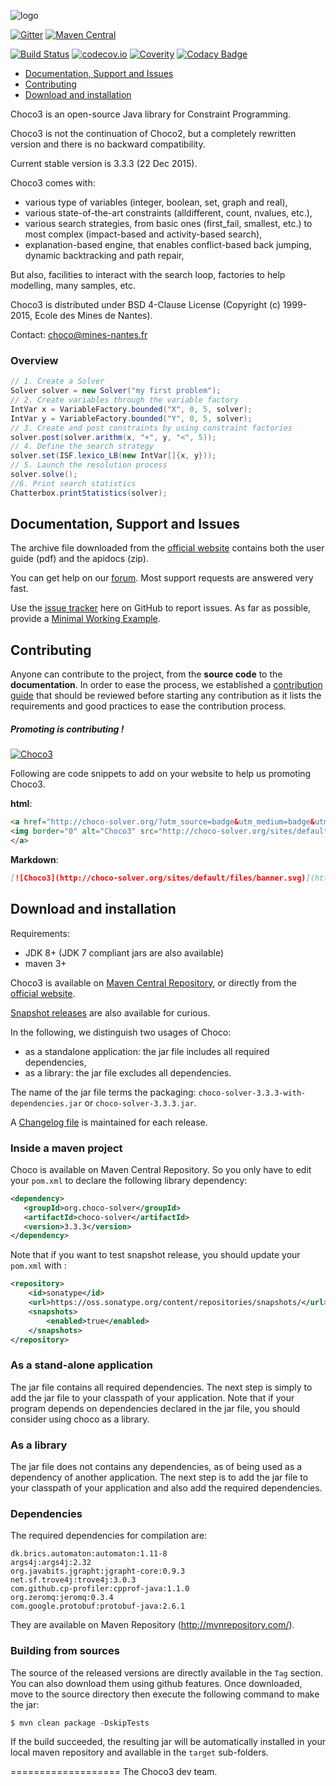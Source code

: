![logo](http://choco-solver.org/sites/default/files/ChocoLogo-160x135.png)

[![Gitter](https://badges.gitter.im/Join%20Chat.svg)](https://gitter.im/chocoteam/choco-solver?utm_source=badge&utm_medium=badge&utm_campaign=pr-badge) 
[![Maven Central](https://maven-badges.herokuapp.com/maven-central/org.choco-solver/choco-solver/badge.svg)](https://maven-badges.herokuapp.com/maven-central/org.choco-solver/choco-solver)

[![Build Status](https://travis-ci.org/chocoteam/choco-solver.svg?branch=develop)](https://travis-ci.org/chocoteam/choco-solver) 
[![codecov.io](https://codecov.io/github/chocoteam/choco-solver/coverage.svg?branch=develop)](https://codecov.io/github/chocoteam/choco-solver?branch=develop)
[![Coverity](https://scan.coverity.com/projects/8383/badge.svg)](https://scan.coverity.com/projects/choco-solver) 
[![Codacy Badge](https://api.codacy.com/project/badge/grade/b0ab28bdd7fd4da095ad72c2c46bce57)](https://www.codacy.com/app/cprudhom/choco-solver)

* [Documentation, Support and Issues](#doc)
* [Contributing](#con)
* [Download and installation](#dow)

Choco3 is an open-source Java library for Constraint Programming.

Choco3 is not the continuation of Choco2, but a completely rewritten version and there is no backward compatibility.

Current stable version is 3.3.3 (22 Dec 2015).

Choco3 comes with:
- various type of variables (integer, boolean, set, graph and real),
- various state-of-the-art constraints (alldifferent, count, nvalues, etc.),
- various search strategies, from basic ones (first_fail, smallest, etc.) to most complex (impact-based and activity-based search),
- explanation-based engine, that enables conflict-based back jumping, dynamic backtracking and path repair,

But also, facilities to interact with the search loop, factories to help modelling, many samples, etc.

Choco3 is distributed under BSD 4-Clause License (Copyright (c) 1999-2015, Ecole des Mines de Nantes).

Contact: choco@mines-nantes.fr

### Overview

```java
// 1. Create a Solver
Solver solver = new Solver("my first problem");
// 2. Create variables through the variable factory
IntVar x = VariableFactory.bounded("X", 0, 5, solver);
IntVar y = VariableFactory.bounded("Y", 0, 5, solver);
// 3. Create and post constraints by using constraint factories
solver.post(solver.arithm(x, "+", y, "<", 5));
// 4. Define the search strategy
solver.set(ISF.lexico_LB(new IntVar[]{x, y}));
// 5. Launch the resolution process
solver.solve();
//6. Print search statistics
Chatterbox.printStatistics(solver);
```

<a name="doc"></a>
## Documentation, Support and Issues

The archive file downloaded from the [official website](http://choco-solver.org/?q=Download) contains
both the user guide (pdf) and the apidocs (zip).

You can get help on our [forum](http://choco-solver.org/?q=Forum).
Most support requests are answered very fast.

Use the [issue tracker](https://github.com/chocoteam/choco3/issues) here on GitHub to report issues.
As far as possible, provide a [Minimal Working Example](https://en.wikipedia.org/wiki/Minimal_Working_Example).

<a name="con"></a>
## Contributing

Anyone can contribute to the project, from the **source code** to the **documentation**.
In order to ease the process, we established a [contribution guide](CONTRIBUTION.md)
that should be reviewed before starting any contribution as
it lists the requirements and good practices to ease the contribution process.

##### Promoting is contributing !  

[![Choco3](http://choco-solver.org/sites/default/files/banner.svg)](http://choco-solver.org/?utm_source=badge&utm_medium=badge&utm_campaign=badge)

Following are code snippets to add on your website to help us promoting Choco3.

**html**:

```html
<a href="http://choco-solver.org/?utm_source=badge&utm_medium=badge&utm_campaign=badge">
<img border="0" alt="Choco3" src="http://choco-solver.org/sites/default/files/banner.svg" width="160" height="18">
</a>
```

**Markdown**:

```md
[![Choco3](http://choco-solver.org/sites/default/files/banner.svg)](http://choco-solver.org/?utm_source=badge&utm_medium=badge&utm_campaign=badge)
```


<a name="dow"></a>
## Download and installation ##

Requirements:
* JDK 8+ (JDK 7 compliant jars are also available)
* maven 3+

Choco3 is available on [Maven Central Repository](http://search.maven.org/#search%7Cga%7C1%7Corg.choco-solver),
or directly from the [official website](http://choco-solver.org/?q=Download).

[Snapshot releases](https://oss.sonatype.org/content/repositories/snapshots/org/choco-solver/choco-solver/) are also available for curious.

In the following, we distinguish two usages of Choco:

- as a standalone application: the jar file includes all required dependencies,
- as a library: the jar file excludes all dependencies.

The name of the jar file terms the packaging: `choco-solver-3.3.3-with-dependencies.jar` or `choco-solver-3.3.3.jar`.

A [Changelog file](./CHANGES.md) is maintained for each release.

### Inside a maven project ###

Choco is available on Maven Central Repository.
So you only have to edit your `pom.xml` to declare the following library dependency:

```xml
<dependency>
   <groupId>org.choco-solver</groupId>
   <artifactId>choco-solver</artifactId>
   <version>3.3.3</version>
</dependency>
```

Note that if you want to test snapshot release, you should update your `pom.xml` with :

```xml
<repository>
    <id>sonatype</id>
    <url>https://oss.sonatype.org/content/repositories/snapshots/</url>
    <snapshots>
        <enabled>true</enabled>
    </snapshots>
</repository>
```

### As a stand-alone application ###

The jar file contains all required dependencies.
The next step is simply to add the jar file to your classpath of your application.
Note that if your program depends on dependencies declared in the jar file,
you should consider using choco as a library.

### As a library ###

The jar file does not contains any dependencies,
as of being used as a dependency of another application.
The next step is to add the jar file to your classpath of your application and also add the required dependencies.


### Dependencies ###

The required dependencies for compilation are:

    dk.brics.automaton:automaton:1.11-8
    args4j:args4j:2.32
    org.javabits.jgrapht:jgrapht-core:0.9.3
    net.sf.trove4j:trove4j:3.0.3
    com.github.cp-profiler:cpprof-java:1.1.0
    org.zeromq:jeromq:0.3.4
    com.google.protobuf:protobuf-java:2.6.1

They are available on Maven Repository (http://mvnrepository.com/).


### Building from sources ###

The source of the released versions are directly available in the `Tag` section.
You can also download them using github features.
Once downloaded, move to the source directory then execute the following command
to make the jar:

    $ mvn clean package -DskipTests

If the build succeeded, the resulting jar will be automatically
installed in your local maven repository and available in the `target` sub-folders.


===================
The Choco3 dev team.
